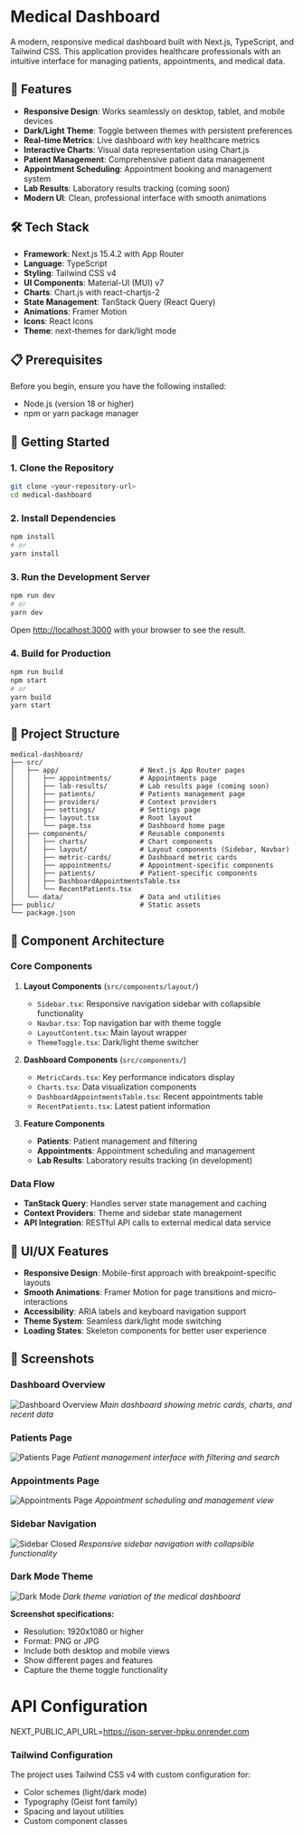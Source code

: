 # Medical Dashboard

A modern, responsive medical dashboard built with Next.js, TypeScript, and Tailwind CSS. This application provides healthcare professionals with an intuitive interface for managing patients, appointments, and medical data.

## 🚀 Features

- **Responsive Design**: Works seamlessly on desktop, tablet, and mobile devices
- **Dark/Light Theme**: Toggle between themes with persistent preferences
- **Real-time Metrics**: Live dashboard with key healthcare metrics
- **Interactive Charts**: Visual data representation using Chart.js
- **Patient Management**: Comprehensive patient data management
- **Appointment Scheduling**: Appointment booking and management system
- **Lab Results**: Laboratory results tracking (coming soon)
- **Modern UI**: Clean, professional interface with smooth animations

## 🛠️ Tech Stack

- **Framework**: Next.js 15.4.2 with App Router
- **Language**: TypeScript
- **Styling**: Tailwind CSS v4
- **UI Components**: Material-UI (MUI) v7
- **Charts**: Chart.js with react-chartjs-2
- **State Management**: TanStack Query (React Query)
- **Animations**: Framer Motion
- **Icons**: React Icons
- **Theme**: next-themes for dark/light mode

## 📋 Prerequisites

Before you begin, ensure you have the following installed:
- Node.js (version 18 or higher)
- npm or yarn package manager

## 🚀 Getting Started

### 1. Clone the Repository

```bash
git clone <your-repository-url>
cd medical-dashboard
```

### 2. Install Dependencies

```bash
npm install
# or
yarn install
```

### 3. Run the Development Server

```bash
npm run dev
# or
yarn dev
```

Open [http://localhost:3000](http://localhost:3000) with your browser to see the result.

### 4. Build for Production

```bash
npm run build
npm start
# or
yarn build
yarn start
```

## 📁 Project Structure

```
medical-dashboard/
├── src/
│   ├── app/                    # Next.js App Router pages
│   │   ├── appointments/       # Appointments page
│   │   ├── lab-results/        # Lab results page (coming soon)
│   │   ├── patients/           # Patients management page
│   │   ├── providers/          # Context providers
│   │   ├── settings/           # Settings page
│   │   ├── layout.tsx          # Root layout
│   │   └── page.tsx            # Dashboard home page
│   ├── components/             # Reusable components
│   │   ├── charts/             # Chart components
│   │   ├── layout/             # Layout components (Sidebar, Navbar)
│   │   ├── metric-cards/       # Dashboard metric cards
│   │   ├── appointments/       # Appointment-specific components
│   │   ├── patients/           # Patient-specific components
│   │   ├── DashboardAppointmentsTable.tsx
│   │   └── RecentPatients.tsx
│   └── data/                   # Data and utilities
├── public/                     # Static assets
└── package.json
```

## 🧩 Component Architecture

### Core Components

1. **Layout Components** (`src/components/layout/`)
   - `Sidebar.tsx`: Responsive navigation sidebar with collapsible functionality
   - `Navbar.tsx`: Top navigation bar with theme toggle
   - `LayoutContent.tsx`: Main layout wrapper
   - `ThemeToggle.tsx`: Dark/light theme switcher

2. **Dashboard Components** (`src/components/`)
   - `MetricCards.tsx`: Key performance indicators display
   - `Charts.tsx`: Data visualization components
   - `DashboardAppointmentsTable.tsx`: Recent appointments table
   - `RecentPatients.tsx`: Latest patient information

3. **Feature Components**
   - **Patients**: Patient management and filtering
   - **Appointments**: Appointment scheduling and management
   - **Lab Results**: Laboratory results tracking (in development)

### Data Flow

- **TanStack Query**: Handles server state management and caching
- **Context Providers**: Theme and sidebar state management
- **API Integration**: RESTful API calls to external medical data service

## 🎨 UI/UX Features

- **Responsive Design**: Mobile-first approach with breakpoint-specific layouts
- **Smooth Animations**: Framer Motion for page transitions and micro-interactions
- **Accessibility**: ARIA labels and keyboard navigation support
- **Theme System**: Seamless dark/light mode switching
- **Loading States**: Skeleton components for better user experience

## 📱 Screenshots

### Dashboard Overview
![Dashboard Overview](/screenshots/dashboard.png)
*Main dashboard showing metric cards, charts, and recent data*

### Patients Page
![Patients Page](/screenshots/patients.png)
*Patient management interface with filtering and search*

### Appointments Page
![Appointments Page](/screenshots/appointments.png)
*Appointment scheduling and management view*

### Sidebar Navigation
![Sidebar Closed](/screenshots/sidebarclosed.png)
*Responsive sidebar navigation with collapsible functionality*

### Dark Mode Theme
![Dark Mode](/screenshots/darkmode.png)
*Dark theme variation of the medical dashboard*

**Screenshot specifications:**
- Resolution: 1920x1080 or higher
- Format: PNG or JPG
- Include both desktop and mobile views
- Show different pages and features
- Capture the theme toggle functionality

# API Configuration
NEXT_PUBLIC_API_URL=https://json-server-hpku.onrender.com


### Tailwind Configuration

The project uses Tailwind CSS v4 with custom configuration for:
- Color schemes (light/dark mode)
- Typography (Geist font family)
- Spacing and layout utilities
- Custom component classes

